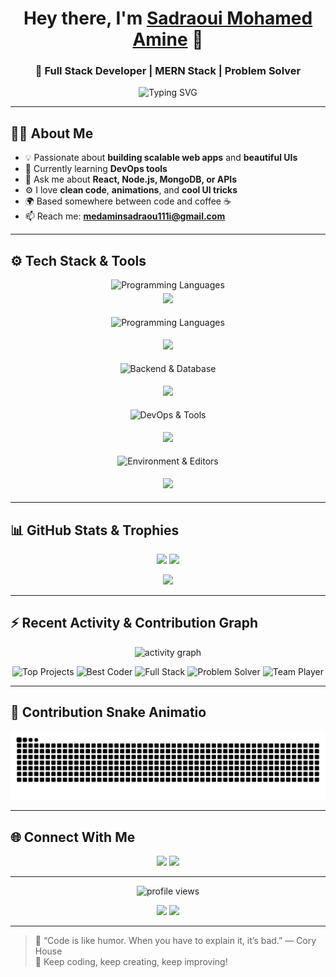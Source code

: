 <!-- Your fancy GitHub Profile README 😎 -->
<h1 align="center">Hey there, I'm <a href="https://github.com/sadraoui-medamin" target="_blank">Sadraoui Mohamed Amine</a> 👋</h1>
<h3 align="center">🚀 Full Stack Developer | MERN Stack | Problem Solver </h3>

<p align="center">
  <picture>
    <source media="(prefers-color-scheme: dark)" srcset="https://readme-typing-svg.demolab.com?font=Fira+Code&size=25&pause=1000&color=9AE6B4&center=true&vCenter=true&width=600&lines=React+%7C+Node.js+%7C+Express+%7C+MongoDB">
    <img alt="Typing SVG" src="https://readme-typing-svg.demolab.com?font=Fira+Code&size=21&pause=1000&color=00FFB3&center=true&vCenter=true&width=800&lines=React+%7C+Node.js+%7C+Express+%7C+MongoDB%21" />
  </picture>
</p>


---
<h2 >🧑‍💻 About Me</h2>

- 💡 Passionate about **building scalable web apps** and **beautiful UIs**  
- 🌱 Currently learning  **DevOps tools**  
- 💬 Ask me about **React, Node.js, MongoDB, or APIs**  
- ⚙️ I love **clean code**, **animations**, and **cool UI tricks**  
- 🌍 Based somewhere between code and coffee ☕  
- 📫 Reach me: **medaminsadraou111i@gmail.com**

---
<h2 align="left">⚙️ Tech Stack & Tools</h2>
<p align="center">
  
<!-- Programming Languages -->
<div align="center">
  <img src="https://readme-typing-svg.demolab.com?font=Fira+Code&size=16&duration=3000&pause=500&color=FF69B4&center=true&vCenter=true&width=400&lines=Programming+Languages" alt="Programming Languages" />
  <br/>
  <img src="https://skillicons.dev/icons?i=java,js,ts,python,c,cs,php" style="margin:5px;" />
</div>


<!-- Frontend Tools -->
<p align="center">
  <img src="https://readme-typing-svg.demolab.com?font=Fira+Code&size=28&duration=3000&pause=500&color=FF69B4&center=true&vCenter=true&width=400&lines=Frontend+Tools" alt="Programming Languages" />
</p>
<p align="center">
  <img src="https://skillicons.dev/icons?i=html,css,js,ts,react,tailwind,materialui" style="margin:5px;" />
</p>

<!-- Backend / Database / API -->
<p align="center">
  <img src="https://readme-typing-svg.demolab.com?font=Fira+Code&size=28&duration=3000&pause=500&color=00FFFF&center=true&vCenter=true&width=400&lines=Backend+%26+Database+%26+API" alt="Backend & Database" />
</p>
<p align="center">
  <img src="https://skillicons.dev/icons?i=nodejs,express,mongodb,mysql,sqlite,postman" style="margin:5px;" />
</p>

<!-- DevOps & Tools -->
<p align="center">
  <img src="https://readme-typing-svg.demolab.com?font=Fira+Code&size=28&duration=3000&pause=500&color=FF8C00&center=true&vCenter=true&width=400&lines=DevOps+%26+Tools" alt="DevOps & Tools" />
</p>
<p align="center">
  <img src="https://skillicons.dev/icons?i=git,github,docker,kubernetes,gcp,netlify,bash" style="margin:5px;" />
</p>

<!-- Environment & Code Editors -->
<p align="center">
  <img src="https://readme-typing-svg.demolab.com?font=Fira+Code&size=28&duration=3000&pause=500&color=8A2BE2&center=true&vCenter=true&width=400&lines=Environment+%26+Editors" alt="Environment & Editors" />
</p>
<p align="center">
  <img src="https://skillicons.dev/icons?i=linux,windows,vscode,visualstudio,eclipse,pycharm,idea" style="margin:5px;" />
</p>




---

<h2 align="left">📊 GitHub Stats & Trophies </h2>
<p align="center">
  <img src="https://github-readme-stats.vercel.app/api?username=sadraoui-medamin&show_icons=true&theme=radical" height="160"/>
  <img src="https://github-readme-streak-stats.herokuapp.com/?user=sadraoui-medamin&theme=radical" height="160"/>
</p>

<p align="center">
  <img src="https://github-readme-stats.vercel.app/api/top-langs/?username=sadraoui-medamin&layout=compact&theme=radical" height="160"/>
</p>

---

<h2 align="left">⚡ Recent Activity & Contribution Graph</h2>
<p align="center">
  <img src="https://github-readme-activity-graph.vercel.app/graph?username=sadraoui-medamin&theme=tokyo-night" alt="activity graph" />
</p>
<p align="center">
  <!-- Achievements / Badges -->
  <img src="https://img.shields.io/badge/Top-Projects-ff69b4?style=for-the-badge&logo=github" alt="Top Projects" />
  <img src="https://img.shields.io/badge/Best-Coder-00BFFF?style=for-the-badge&logo=git" alt="Best Coder" />
  <img src="https://img.shields.io/badge/Full-Stack-8A2BE2?style=for-the-badge&logo=stackshare" alt="Full Stack" />
  <img src="https://img.shields.io/badge/Problem-Solver-32CD32?style=for-the-badge&logo=codeforces" alt="Problem Solver" />
  <img src="https://img.shields.io/badge/Team-Player-FF1493?style=for-the-badge&logo=slack" alt="Team Player" />
</p>

---

<h2 align="left">🐍 Contribution Snake Animatio</h2>
  
<p align="center">
  <picture>
    <source media="(prefers-color-scheme: dark)" srcset="https://raw.githubusercontent.com/sadraoui-medamin/sadraoui-medamin/output/github-contribution-grid-snake-dark.svg">
    <source media="(prefers-color-scheme: light)" srcset="https://raw.githubusercontent.com/sadraoui-medamin/sadraoui-medamin/output/github-contribution-grid-snake.svg">
    <img alt="github contribution snake animation" src="https://raw.githubusercontent.com/sadraoui-medamin/sadraoui-medamin/output/github-contribution-grid-snake.svg">
  </picture>
</p>

---

<h2 align="left">🌐 Connect With Me</h2>
<p align="center">
  <a href="https://linkedin.com/in/sadraouiMedamin" target="_blank"><img src="https://img.shields.io/badge/LinkedIn-%230077B5.svg?&style=for-the-badge&logo=linkedin&logoColor=white" /></a>
  <a href="mailto:medaminsadraou111i@gmail.com"><img src="https://img.shields.io/badge/Gmail-D14836?&style=for-the-badge&logo=gmail&logoColor=white" /></a>
</p>

---

<p align="center">
  <img src="https://komarev.com/ghpvc/?username=sadraoui-medamin&label=Profile+Views&color=brightgreen" alt="profile views"/>
</p>

<p align="center">
  <img src="https://img.shields.io/badge/Made%20with-Markdown-1f425f.svg" />
  <img src="https://img.shields.io/badge/Open%20Source-%E2%9D%A4-red.svg" />
</p>

---

> 💬 “Code is like humor. When you have to explain it, it’s bad.” — Cory House  
> 🚀 Keep coding, keep creating, keep improving!
